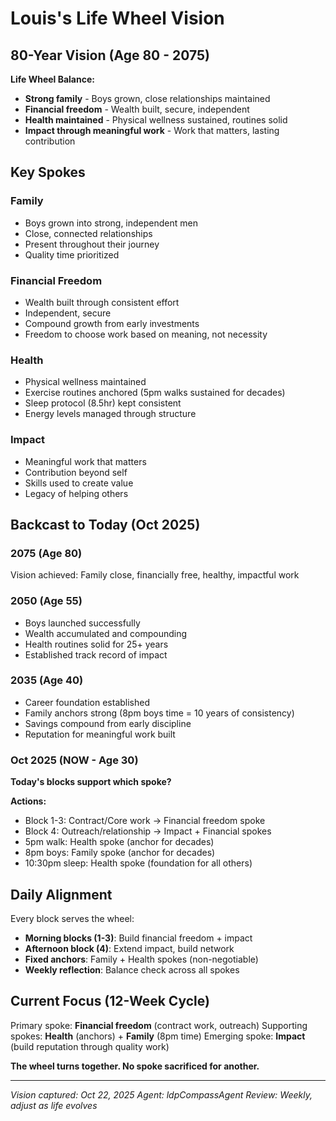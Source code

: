 # Louis's Life Wheel Vision

## 80-Year Vision (Age 80 - 2075)

**Life Wheel Balance:**
- **Strong family** - Boys grown, close relationships maintained
- **Financial freedom** - Wealth built, secure, independent
- **Health maintained** - Physical wellness sustained, routines solid
- **Impact through meaningful work** - Work that matters, lasting contribution

## Key Spokes

### Family
- Boys grown into strong, independent men
- Close, connected relationships
- Present throughout their journey
- Quality time prioritized

### Financial Freedom
- Wealth built through consistent effort
- Independent, secure
- Compound growth from early investments
- Freedom to choose work based on meaning, not necessity

### Health
- Physical wellness maintained
- Exercise routines anchored (5pm walks sustained for decades)
- Sleep protocol (8.5hr) kept consistent
- Energy levels managed through structure

### Impact
- Meaningful work that matters
- Contribution beyond self
- Skills used to create value
- Legacy of helping others

## Backcast to Today (Oct 2025)

### 2075 (Age 80)
Vision achieved: Family close, financially free, healthy, impactful work

### 2050 (Age 55)
- Boys launched successfully
- Wealth accumulated and compounding
- Health routines solid for 25+ years
- Established track record of impact

### 2035 (Age 40)
- Career foundation established
- Family anchors strong (8pm boys time = 10 years of consistency)
- Savings compound from early discipline
- Reputation for meaningful work built

### Oct 2025 (NOW - Age 30)
**Today's blocks support which spoke?**

**Actions:**
- Block 1-3: Contract/Core work → Financial freedom spoke
- Block 4: Outreach/relationship → Impact + Financial spokes
- 5pm walk: Health spoke (anchor for decades)
- 8pm boys: Family spoke (anchor for decades)
- 10:30pm sleep: Health spoke (foundation for all others)

## Daily Alignment

Every block serves the wheel:
- **Morning blocks (1-3)**: Build financial freedom + impact
- **Afternoon block (4)**: Extend impact, build network
- **Fixed anchors**: Family + Health spokes (non-negotiable)
- **Weekly reflection**: Balance check across all spokes

## Current Focus (12-Week Cycle)

Primary spoke: **Financial freedom** (contract work, outreach)
Supporting spokes: **Health** (anchors) + **Family** (8pm time)
Emerging spoke: **Impact** (build reputation through quality work)

**The wheel turns together. No spoke sacrificed for another.**

---

*Vision captured: Oct 22, 2025*
*Agent: ldpCompassAgent*
*Review: Weekly, adjust as life evolves*
